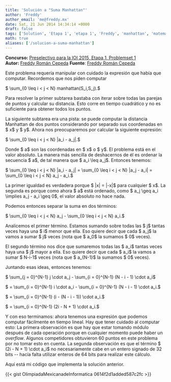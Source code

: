 ```yaml
---
title: 'Solución a "Suma Manhattan"'
author: 'Freddy'
author_email: 'me@freddy.mx'
date: Sat, 21 Jun 2014 14:34:14 +0000
draft: false
tags: ['Solution', 'Etapa 1', 'etapa 1', 'Freddy', 'manhattan', 'matemáticas', 'preselectivo', 'Problemset 1', 'problemset 1', 'soluciones', 'Soluciones Preselectivo 2014', 'sumas']
math: true
aliases: ['/solucion-a-suma-manhattan']
---
```


**Concurso:** [Preselectivo para la IOI 2015, Etapa 1, Problemset 1](https://omegaup.com/arena/IOI2015E1P1#problems/Suma-Manhattan) **Autor:** [Freddy Román Cepeda](http://freddy.mx/) **Fuente**: [Freddy Román Cepeda](http://freddy.mx/)

Este problema requería manipular con cuidado la expresión que había que computar. Recordemos que nos piden computar

$ \\sum\_{0 \\leq i < j < N} manhattan(S\_i,S\_j).$

Para resolver la primer subtarea bastaba con iterar sobre todas las parejas de puntos y calcular su distancia. Esto corre en tiempo cuadrático y no es suficiente para obtener todos los puntos.

La siguiente subtarea era una pista: se puede computar la distancia Manhattan de dos puntos considerando por separado sus coordenadas en $ x$ y $ y$. Ahora nos preocuparemos por calcular la siguiente expresión:

$ \\sum\_{0 \\leq i < j < N} |a\_i - a\_j|.$

Donde $ a$ son las coordenadas en $ x$ o $ y$. El problema está en el valor absoluto. La manera más sencilla de deshacernos de él es ordenar la secuencia $ a$, de tal manera que $ a\_i \\leq a\_j$. Entonces tenemos:

$ \\sum\_{0 \\leq i < j < N} |a\_i - a\_j| = \\sum\_{0 \\leq i < j < N} |a\_j - a\_i| = \\sum\_{0 \\leq i < j < N} a\_j - a\_i.$

La primer igualdad es verdadera porque $ |x| = |-x|$ para cualquier $ x$. La segunda es porque como ahora $ a$ está ordenado, como $ a\_j \\geq a\_i \\implies a\_j - a\_i \\geq 0$, el valor absoluto no hace nada.

Podemos entonces separar la suma en dos términos:

$ \\sum\_{0 \\leq i < j < N} a\_j - \\sum\_{0 \\leq i < j < N} a\_i.$

Analicemos el primer término. Estamos sumando sobre todas las $ j$ tantas veces haya una $ i$ menor que ella. Eso quiere decir que cada $ a\_j$ la vamos a sumar $ j$ veces (nota que $ a\_0$ la sumamos $ 0$ veces).

El segundo término nos dice que sumaremos todas las $ a\_i$ tantas veces haya una $ j$ mayor a ella. Eso quiere decir que cada $ a\_i$ la vamos a sumar $ N-i-1$ veces (nota que $ a\_{N-1}$ la sumamos $ 0$ veces).

Juntando esas ideas, entonces tenemos:

$ \\sum\_{j = 0}^{N-1} j \\cdot a\_j - \\sum\_{i = 0}^{N-1} (N - i - 1) \\cdot a\_i$

$ = \\sum\_{i = 0}^{N-1} i \\cdot a\_i - \\sum\_{i = 0}^{N-1} (N - i - 1) \\cdot a\_i.$

$ = \\sum\_{i = 0}^{N-1} (i - (N - i - 1)) \\cdot a\_i.$

$ = \\sum\_{i = 0}^{N-1} (2i - N + 1) \\cdot a\_i.$

Y con eso terminamos: ahora tenemos una expresión que podemos computar fácilmente en tiempo lineal. Hay que tener cuidado al computar esto: La primera observación es que hay que estar tomando módulo después de cada operación porque en cualquier momento puede haber un _overflow_. Algunos competidores obtuvieron 60 puntos en este problema por no tomar esto en cuenta. La segunda observación es que el término $ (2i - N + 1) \\cdot a\_i$ no necesariamente cabe en un entero signado de 32 bits -- hacía falta utilizar enteros de 64 bits para realizar este cálculo.

Aquí está mi código que implementa la solución anterior.

{{< gist OlimpiadaMexicanadeInformatica 0614f2d1added587c2fc >}}